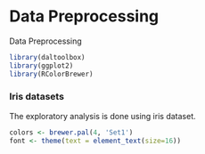 # Data Preprocessing
Data Preprocessing



``` r
library(daltoolbox)
library(ggplot2)
library(RColorBrewer)
```

### Iris datasets
The exploratory analysis is done using iris dataset.


``` r
colors <- brewer.pal(4, 'Set1')
font <- theme(text = element_text(size=16))
```

